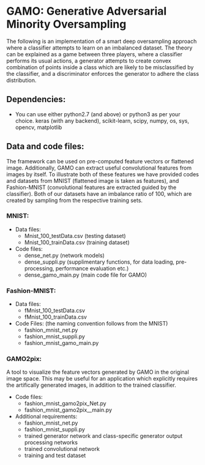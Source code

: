 # GAMO: Generative Adversarial Minority Oversampling
The following is an implementation of a smart deep oversampling approach where a classifier attempts to learn on an imbalanced dataset. The theory can be explained as a game between three players, where a classifier performs its usual actions, a generator attempts to create convex combination of points inside a class which are likely to be misclassified by the classifier, and a discriminator enforces the generator to adhere the class distribution. 

## Dependencies:
* You can use either python2.7 (and above) or python3 as per your choice. 
keras (with any backend), scikit-learn, scipy, numpy, os, sys, opencv, matplotlib
 
## Data and code files:
The framework can be used on pre-computed feature vectors or flattened image. Additionally, GAMO can extract useful convolutional features from images by itself. To illustrate both of these features we have provided codes and datasets from MNIST (flattened image is taken as features), and Fashion-MNIST (convolutional features are extracted guided by the classifier). Both of our datasets have an imbalance ratio of 100, which are created by sampling from the respective training sets. 
### MNIST:
* Data files:
  * Mnist_100_testData.csv (testing dataset)
  * Mnist_100_trainData.csv (training dataset)
* Code files:
  * dense_net.py (network models)
  * dense_suppli.py (supplimentary functions, for data loading, pre-processing, performance evaluation etc.)
  * dense_gamo_main.py (main code file for GAMO)
### Fashion-MNIST:
* Data files:
  * fMnist_100_testData.csv
  * fMnist_100_trainData.csv
* Code Files: (the naming convention follows from the MNIST)
  * fashion_mnist_net.py
  * fashion_mnist_suppli.py
  * fashion_mnist_gamo_main.py 
### GAMO2pix:
A tool to visualize the feature vectors generated by GAMO in the original image space. This may be useful for an application which explicitly requires the artifically generated images, in addition to the trained classifier. 
* Code files:
  * fashion_mnist_gamo2pix_Net.py
  * fashion_mnist_gamo2pix__main.py
* Additional requirements:
  * fashion_mnist_net.py
  * fashion_mnist_suppli.py
  * trained generator network and class-specific generator output processing networks
  * trained convolutional network
  * training and test dataset
  
 
  
 
